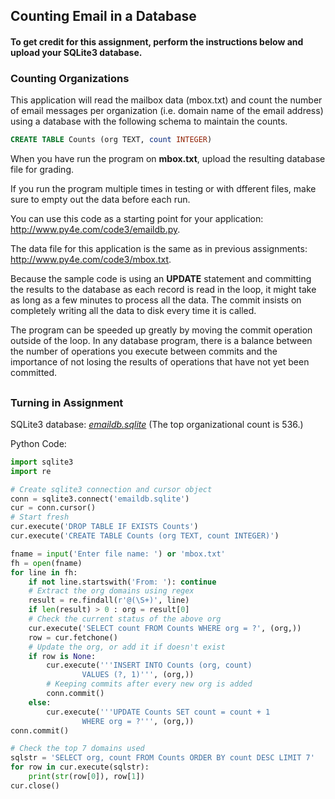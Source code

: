 ## Counting Email in a Database

#### To get credit for this assignment, perform the instructions below and upload your SQLite3 database.

### Counting Organizations

This application will read the mailbox data (mbox.txt) and count the number of email messages per organization (i.e. domain name of the email address) using a database with the following schema to maintain the counts.

```sql
CREATE TABLE Counts (org TEXT, count INTEGER)
```

When you have run the program on **mbox.txt**, upload the resulting database file for grading.

If you run the program multiple times in testing or with dfferent files, make sure to empty out the data before each run.

You can use this code as a starting point for your application: http://www.py4e.com/code3/emaildb.py.

The data file for this application is the same as in previous assignments: http://www.py4e.com/code3/mbox.txt.

Because the sample code is using an **UPDATE** statement and committing the results to the database as each record is read in the loop, it might take as long as a few minutes to process all the data. The commit insists on completely writing all the data to disk every time it is called.

The program can be speeded up greatly by moving the commit operation outside of the loop. In any database program, there is a balance between the number of operations you execute between commits and the importance of not losing the results of operations that have not yet been committed. 

## 

### Turning in Assignment 

SQLite3 database: *[emaildb.sqlite](/Python%20for%20Everybody/Chapters%2014-15/SQLite3/emaildb.sqlite)* (The top organizational count is 536.)

Python Code:

```python
import sqlite3
import re

# Create sqlite3 connection and cursor object
conn = sqlite3.connect('emaildb.sqlite')
cur = conn.cursor()
# Start fresh
cur.execute('DROP TABLE IF EXISTS Counts')
cur.execute('CREATE TABLE Counts (org TEXT, count INTEGER)')

fname = input('Enter file name: ') or 'mbox.txt'
fh = open(fname)
for line in fh:
    if not line.startswith('From: '): continue
    # Extract the org domains using regex
    result = re.findall(r'@(\S+)', line)
    if len(result) > 0 : org = result[0]
    # Check the current status of the above org
    cur.execute('SELECT count FROM Counts WHERE org = ?', (org,))
    row = cur.fetchone()
    # Update the org, or add it if doesn't exist
    if row is None:
        cur.execute('''INSERT INTO Counts (org, count)
                VALUES (?, 1)''', (org,))
        # Keeping commits after every new org is added
        conn.commit()
    else:
        cur.execute('''UPDATE Counts SET count = count + 1
                WHERE org = ?''', (org,))
conn.commit()

# Check the top 7 domains used
sqlstr = 'SELECT org, count FROM Counts ORDER BY count DESC LIMIT 7'
for row in cur.execute(sqlstr):
    print(str(row[0]), row[1])
cur.close()
```